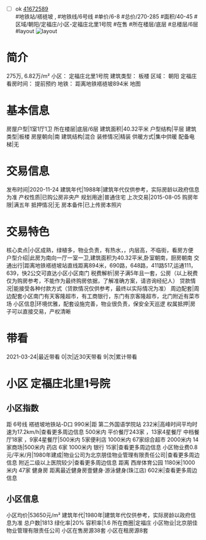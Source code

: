 - [ ] ok [41672589](https://bj.5i5j.com/ershoufang/41672589.html)  
 #地铁站/褡裢坡 ,  #地铁线/6号线
#单价/6-8 #总价/270-285 #面积/40-45   #区域/朝阳/定福庄/小区-定福庄北里1号院 #在售 #所在楼层/底层 #总楼层/6层 #layout 
![layout](http://image16.5i5j.com/erp/house/4167/41672589/huxing/naagakglfeee61e7.jpg_P5.jpg) 
# 简介 
 275万,  6.82万/m² 
小区： 定福庄北里1号院
建筑类型： 板楼
区域： 朝阳 定福庄
看房时间： 提前预约
地铁： 距离地铁褡裢坡894米 地图
# 基本信息 
 房屋户型|1室1厅1卫
所在楼层|底层/6层
建筑面积|40.32平米
户型结构|平层
建筑类型|板楼
房屋朝向|南
建筑结构|混合
装修情况|精装
供暖方式|集中供暖
配备电梯|无
# 交易信息 
 发布时间|2020-11-24
建筑年代|1988年|建筑年代仅供参考，实际房龄以政府信息为准
产权性质|已购公房非央产
规划用途|普通住宅
上次交易|2015-08-05
购房年限|满五年
抵押情况|无
房本备件|已上传房本照片
# 交易特色 
 核心卖点|小区成熟，绿植多，物业负责，有热水，，内层高，不临街，看房方便
户型介绍|此房为南向一厅一室一卫,建筑面积为40.32平米,卧室朝南，厨房朝南
交通出行|距离地铁褡裢坡站直线距离894米，690路，648路，411路517,运通111，639，快2公交可直达小区小区南门
税费解析|房子满5年且一套，公房（以上税费仅为购房参考，不能作为最终购房依据，了解准确方案，请咨询经纪人）
贷款情况|能接受各种付款方式（贷款情况仅供参考，最终以实际情况为准）
周边配套|周边配套小区南门有天客隆超市，有工商银行，东门有京客隆超市，北门附近有菜市场
小区信息|环境优雅，配套设施完善，物业很负责，保安全天巡逻
权属抵押|房子可以直接交易，产权清晰
# 带看 
 2021-03-24|最近带看	 0|次|近30天带看	 9|次|累计带看
# 小区 定福庄北里1号院
## 小区指数 
 距 6号线 褡裢坡地铁站-D口 990米|距 第二外国语学院站 232米|高峰时间平均时速为17.2km/h|查看更多周边信息
500米内 平价餐厅243家 ，13家4星餐厅
中档餐厅18家 ，9家4星餐厅|500米内 5家便利店
1000米内 67家综合超市
2000米内 14家商场|500米内 药店 6家
1000米内 银行 15家|查看更多周边信息
小区物业费0.8元/平米/月|1980年建成|物业公司为北京朋佳物业管理有限责任公司|查看更多周边信息
附近二级以上医院较少|查看更多周边信息
距离 西岸体育公园 1180米|1000米内 47家 健身房
距离最近健身房壹健身·游泳健身(珠江店) 602米|查看更多周边信息
## 小区信息 
 小区均价|53650元/m²
建筑年代|1980年|建筑年代仅供参考，实际房龄以政府信息为准
总户数|1813
绿化率|20%
容积率|1.6
所在商圈|定福庄
小区物业|北京朋佳物业管理有限责任公司
小区在售房源38套
小区在租房源8套
